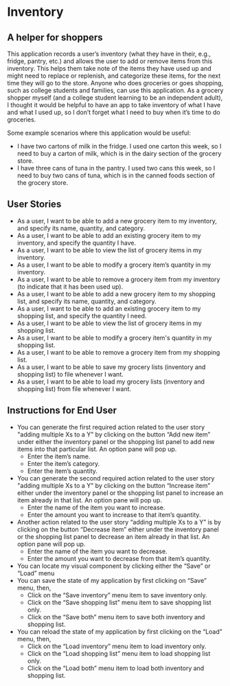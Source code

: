 # Inventory

## A helper for shoppers

This application records a user’s inventory (what they have in their, e.g., fridge, pantry, etc.) and allows the user to add or remove items from this inventory. This helps them take note of the items they have used up and might need to replace or replenish, and categorize these items, for the next time they will go to the store. Anyone who does groceries or goes shopping, such as college students and families, can use this application. As a grocery shopper myself (and a college student learning to be an independent adult), I thought it would be helpful to have an app to take inventory of what I have and what I used up, so I don’t forget what I need to buy when it’s time to do groceries.

Some example scenarios where this application would be useful:
- I have two cartons of milk in the fridge. I used one carton this week, so I need to buy a carton of milk, which is in the dairy section of the grocery store.
- I have three cans of tuna in the pantry. I used two cans this week, so I need to buy two cans of tuna, which is in the canned foods section of the grocery store.

## User Stories
- As a user, I want to be able to add a new grocery item to my inventory, and specify its name, quantity, and category.
- As a user, I want to be able to add an existing grocery item to my inventory, and specify the quantity I have.
- As a user, I want to be able to view the list of grocery items in my inventory.
- As a user, I want to be able to modify a grocery item’s quantity in my inventory.
- As a user, I want to be able to remove a grocery item from my inventory (to indicate that it has been used up).
- As a user, I want to be able to add a new grocery item to my shopping list, and specify its name, quantity, and category.
- As a user, I want to be able to add an existing grocery item to my shopping list, and specify the quantity I need.
- As a user, I want to be able to view the list of grocery items in my shopping list.
- As a user, I want to be able to modify a grocery item's quantity in my shopping list.
- As a user, I want to be able to remove a grocery item from my shopping list.
- As a user, I want to be able to save my grocery lists (inventory and shopping list) to file whenever I want.
- As a user, I want to be able to load my grocery lists (inventory and shopping list) from file whenever I want.

## Instructions for End User

- You can generate the first required action related to the user story "adding multiple Xs to a Y" by clicking on the button “Add new item” under either the inventory panel or the shopping list panel to add new items into that particular list. An option pane will pop up.
    - Enter the item’s name.
    - Enter the item’s category.
    - Enter the item’s quantity.
- You can generate the second required action related to the user story "adding multiple Xs to a Y" by clicking on the button “Increase item” either under the inventory panel or the shopping list panel to increase an item already in that list. An option pane will pop up.
    - Enter the name of the item you want to increase.
    - Enter the amount you want to increase to that item’s quantity.
- Another action related to the user story “adding multiple Xs to a Y” is by clicking on the button “Decrease item” either under the inventory panel or the shopping list panel to decrease an item already in that list. An option pane will pop up.
    - Enter the name of the item you want to decrease.
    - Enter the amount you want to decrease from that item’s quantity.
- You can locate my visual component by clicking either the “Save” or “Load” menu
- You can save the state of my application by first clicking on “Save” menu, then,
    - Click on the “Save inventory” menu item to save inventory only.
    - Click on the “Save shopping list” menu item to save shopping list only.
    - Click on the “Save both” menu item to save both inventory and shopping list.
- You can reload the state of my application by first clicking on the “Load” menu, then,
    - Click on the “Load inventory” menu item to load inventory only.
    - Click on the “Load shopping list” menu item to load shopping list only.
    - Click on the “Load both” menu item to load both inventory and shopping list.
